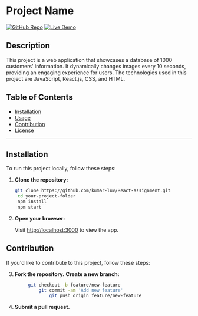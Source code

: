 # Project Name

[![GitHub Repo](https://github.com/kumar-luv/React-assignment)](https://github.com/kumar-luv/React-assignment)
[![Live Demo](https://react-assignment-two-indol.vercel.app/)](https://react-assignment-two-indol.vercel.app/)

## Description

This project is a web application that showcases a database of 1000 customers' information. It dynamically changes images every 10 seconds, providing an engaging experience for users. The technologies used in this project are JavaScript, React.js, CSS, and HTML.

## Table of Contents

- [Installation](#installation)
- [Usage](#usage)
- [Contribution](#contribution)
- [License](#license)

---

## Installation

To run this project locally, follow these steps:

1. **Clone the repository:**

   ```bash
   git clone https://github.com/kumar-luv/React-assignment.git
    cd your-project-folder
    npm install
    npm start

2. **Open your browser:**

   Visit [http://localhost:3000](http://localhost:3000) to view the app.


## Contribution

If you'd like to contribute to this project, follow these steps:

3. **Fork the repository.**
    **Create a new branch:**

   ```bash
        git checkout -b feature/new-feature
            git commit -am 'Add new feature'
                git push origin feature/new-feature


4. **Submit a pull request.**
